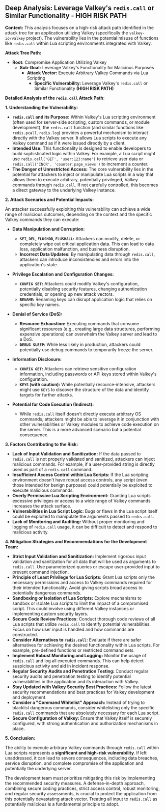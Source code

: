 ## Deep Analysis: Leverage Valkey's `redis.call` or Similar Functionality - HIGH RISK PATH

**Context:** This analysis focuses on a high-risk attack path identified in the attack tree for an application utilizing Valkey (specifically the `valkey-io/valkey` project). The vulnerability lies in the potential misuse of functions like `redis.call` within Lua scripting environments integrated with Valkey.

**Attack Tree Path:**

* **Root:** Compromise Application Utilizing Valkey
    * **Sub-Goal:** Leverage Valkey's Functionality for Malicious Purposes
        * **Attack Vector:** Execute Arbitrary Valkey Commands via Lua Scripting
            * **Specific Vulnerability:** Leverage Valkey's `redis.call` or Similar Functionality **(HIGH RISK PATH)**

**Detailed Analysis of the `redis.call` Attack Path:**

**1. Understanding the Vulnerability:**

* **`redis.call` and its Purpose:** Within Valkey's Lua scripting environment (often used for server-side scripting, custom commands, or module development), the `redis.call` function (and similar functions like `redis.pcall`, `redis.log`) provides a powerful mechanism to interact directly with the Valkey server. It allows Lua scripts to execute any Valkey command as if it were issued directly by a client.
* **Intended Use:** This functionality is designed to enable developers to build sophisticated logic within Valkey. For example, a Lua script might use `redis.call('GET', 'user:123:name')` to retrieve user data or `redis.call('INCR', 'counter:page_views')` to increment a counter.
* **The Danger of Unrestricted Access:** The core vulnerability lies in the potential for attackers to inject or manipulate Lua scripts in a way that allows them to execute arbitrary, potentially privileged, Valkey commands through `redis.call`. If not carefully controlled, this becomes a direct gateway to the underlying Valkey instance.

**2. Attack Scenarios and Potential Impacts:**

An attacker successfully exploiting this vulnerability can achieve a wide range of malicious outcomes, depending on the context and the specific Valkey commands they can execute:

* **Data Manipulation and Corruption:**
    * **`SET`, `DEL`, `FLUSHDB`, `FLUSHALL`:** Attackers can modify, delete, or completely wipe out critical application data. This can lead to data loss, application malfunction, and business disruption.
    * **Incorrect Data Updates:** By manipulating data through `redis.call`, attackers can introduce inconsistencies and errors into the application's state.

* **Privilege Escalation and Configuration Changes:**
    * **`CONFIG SET`:** Attackers could modify Valkey's configuration, potentially disabling security features, changing authentication credentials, or opening up new attack vectors.
    * **`RENAME`:**  Renaming keys can disrupt application logic that relies on specific key names.

* **Denial of Service (DoS):**
    * **Resource Exhaustion:** Executing commands that consume significant resources (e.g., creating large data structures, performing expensive operations) can overwhelm the Valkey server and lead to a DoS.
    * **`DEBUG SLEEP`:**  While less likely in production, attackers could potentially use debug commands to temporarily freeze the server.

* **Information Disclosure:**
    * **`CONFIG GET`:**  Attackers can retrieve sensitive configuration information, including passwords or API keys stored within Valkey's configuration.
    * **`KEYS` (with caution):**  While potentially resource-intensive, attackers might use `KEYS` to discover the structure of the data and identify targets for further attacks.

* **Potential for Code Execution (Indirect):**
    * While `redis.call` itself doesn't directly execute arbitrary OS commands, attackers might be able to leverage it in conjunction with other vulnerabilities or Valkey modules to achieve code execution on the server. This is a more advanced scenario but a potential consequence.

**3. Factors Contributing to the Risk:**

* **Lack of Input Validation and Sanitization:** If the data passed to `redis.call` is not properly validated and sanitized, attackers can inject malicious commands. For example, if a user-provided string is directly used as part of a `redis.call` command.
* **Insufficient Access Control within Lua Scripts:**  If the Lua scripting environment doesn't have robust access controls, any script (even those intended for benign purposes) could potentially be exploited to execute malicious commands.
* **Overly Permissive Lua Scripting Environment:**  Granting Lua scripts excessive privileges or access to a wide range of Valkey commands increases the attack surface.
* **Vulnerabilities in Lua Script Logic:**  Bugs or flaws in the Lua script itself could be exploited to manipulate the arguments passed to `redis.call`.
* **Lack of Monitoring and Auditing:**  Without proper monitoring and logging of `redis.call` usage, it can be difficult to detect and respond to malicious activity.

**4. Mitigation Strategies and Recommendations for the Development Team:**

* **Strict Input Validation and Sanitization:**  Implement rigorous input validation and sanitization for all data that will be used as arguments to `redis.call`. Use parameterized queries or escape user-provided input to prevent command injection.
* **Principle of Least Privilege for Lua Scripts:**  Grant Lua scripts only the necessary permissions and access to Valkey commands required for their intended functionality. Avoid giving scripts broad access to potentially dangerous commands.
* **Sandboxing or Isolation of Lua Scripts:**  Explore mechanisms to sandbox or isolate Lua scripts to limit the impact of a compromised script. This could involve using different Valkey instances or implementing custom security layers.
* **Secure Code Review Practices:**  Conduct thorough code reviews of all Lua scripts that utilize `redis.call` to identify potential vulnerabilities. Focus on how user input is handled and how commands are constructed.
* **Consider Alternatives to `redis.call`:**  Evaluate if there are safer alternatives for achieving the desired functionality within Lua scripts. For example, pre-defined functions or restricted command sets.
* **Implement Robust Monitoring and Logging:**  Monitor the usage of `redis.call` and log all executed commands. This can help detect suspicious activity and aid in incident response.
* **Regular Security Audits and Penetration Testing:**  Conduct regular security audits and penetration testing to identify potential vulnerabilities in the application and its interaction with Valkey.
* **Stay Updated with Valkey Security Best Practices:**  Follow the latest security recommendations and best practices for Valkey development and deployment.
* **Consider a "Command Whitelist" Approach:**  Instead of trying to blacklist dangerous commands, consider whitelisting only the specific `redis.call` commands that are absolutely necessary for each Lua script.
* **Secure Configuration of Valkey:** Ensure that Valkey itself is securely configured, with strong authentication and authorization mechanisms in place.

**5. Conclusion:**

The ability to execute arbitrary Valkey commands through `redis.call` within Lua scripts represents a **significant and high-risk vulnerability**. If left unaddressed, it can lead to severe consequences, including data breaches, service disruption, and complete compromise of the application and potentially the underlying server.

The development team must prioritize mitigating this risk by implementing the recommended security measures. A defense-in-depth approach, combining secure coding practices, strict access control, robust monitoring, and regular security assessments, is crucial to protect the application from this potentially devastating attack vector. Treating all input to `redis.call` as potentially malicious is a fundamental principle to adopt.
